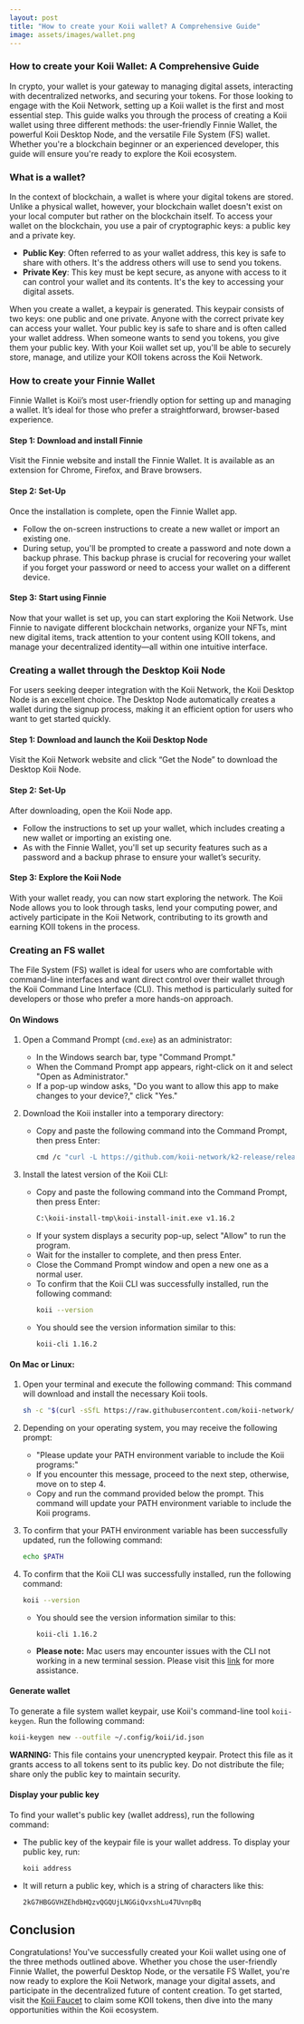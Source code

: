 ```yaml
---
layout: post
title: "How to create your Koii wallet? A Comprehensive Guide"
image: assets/images/wallet.png
---
```

### **How to create your Koii Wallet: A Comprehensive Guide**

In crypto, your wallet is your gateway to managing digital assets, interacting with decentralized networks, and securing your tokens. For those looking to engage with the Koii Network, setting up a Koii wallet is the first and most essential step. This guide walks you through the process of creating a Koii wallet using three different methods: the user-friendly Finnie Wallet, the powerful Koii Desktop Node, and the versatile File System (FS) wallet. Whether you're a blockchain beginner or an experienced developer, this guide will ensure you're ready to explore the Koii ecosystem.

### **What is a wallet?**

In the context of blockchain, a wallet is where your digital tokens are stored. Unlike a physical wallet, however, your blockchain wallet doesn't exist on your local computer but rather on the blockchain itself. To access your wallet on the blockchain, you use a pair of cryptographic keys: a public key and a private key.

- **Public Key**: Often referred to as your wallet address, this key is safe to share with others. It's the address others will use to send you tokens.
- **Private Key**: This key must be kept secure, as anyone with access to it can control your wallet and its contents. It's the key to accessing your digital assets.

When you create a wallet, a keypair is generated. This keypair consists of two keys: one public and one private. Anyone with the correct private key can access your wallet. Your public key is safe to share and is often called your wallet address. When someone wants to send you tokens, you give them your public key. With your Koii wallet set up, you'll be able to securely store, manage, and utilize your KOII tokens across the Koii Network.

### **How to create your Finnie Wallet**

Finnie Wallet is Koii’s most user-friendly option for setting up and managing a wallet. It’s ideal for those who prefer a straightforward, browser-based experience.

#### **Step 1: Download and install Finnie**
Visit the Finnie website and install the Finnie Wallet. It is available as an extension for Chrome, Firefox, and Brave browsers.

#### **Step 2: Set-Up**
Once the installation is complete, open the Finnie Wallet app.
- Follow the on-screen instructions to create a new wallet or import an existing one.
- During setup, you'll be prompted to create a password and note down a backup phrase. This backup phrase is crucial for recovering your wallet if you forget your password or need to access your wallet on a different device.

#### **Step 3: Start using Finnie**
Now that your wallet is set up, you can start exploring the Koii Network. Use Finnie to navigate different blockchain networks, organize your NFTs, mint new digital items, track attention to your content using KOII tokens, and manage your decentralized identity—all within one intuitive interface.

### **Creating a wallet through the Desktop Koii Node**

For users seeking deeper integration with the Koii Network, the Koii Desktop Node is an excellent choice. The Desktop Node automatically creates a wallet during the signup process, making it an efficient option for users who want to get started quickly.

#### **Step 1: Download and launch the Koii Desktop Node**
Visit the Koii Network website and click “Get the Node” to download the Desktop Koii Node.

#### **Step 2: Set-Up**
After downloading, open the Koii Node app.
- Follow the instructions to set up your wallet, which includes creating a new wallet or importing an existing one.
- As with the Finnie Wallet, you'll set up security features such as a password and a backup phrase to ensure your wallet’s security.

#### **Step 3: Explore the Koii Node**
With your wallet ready, you can now start exploring the network. The Koii Node allows you to look through tasks, lend your computing power, and actively participate in the Koii Network, contributing to its growth and earning KOII tokens in the process.

### **Creating an FS wallet**

The File System (FS) wallet is ideal for users who are comfortable with command-line interfaces and want direct control over their wallet through the Koii Command Line Interface (CLI). This method is particularly suited for developers or those who prefer a more hands-on approach.

#### **On Windows**
1. Open a Command Prompt (`cmd.exe`) as an administrator:
   - In the Windows search bar, type "Command Prompt."
   - When the Command Prompt app appears, right-click on it and select "Open as Administrator."
   - If a pop-up window asks, "Do you want to allow this app to make changes to your device?," click "Yes."

2. Download the Koii installer into a temporary directory:
   - Copy and paste the following command into the Command Prompt, then press Enter:
     ```bash
     cmd /c "curl -L https://github.com/koii-network/k2-release/releases/download/v1.16.2/koii-install-init-x86_64-pc-windows-msvc.exe --output C:\koii-install-tmp\koii-install-init.exe --create-dirs"
     ```

3. Install the latest version of the Koii CLI:
   - Copy and paste the following command into the Command Prompt, then press Enter:
     ```bash
     C:\koii-install-tmp\koii-install-init.exe v1.16.2
     ```
   - If your system displays a security pop-up, select "Allow" to run the program.
   - Wait for the installer to complete, and then press Enter.
   - Close the Command Prompt window and open a new one as a normal user.
   - To confirm that the Koii CLI was successfully installed, run the following command:
     ```bash
     koii --version
     ```
   - You should see the version information similar to this:
     ```
     koii-cli 1.16.2
     ```


#### **On Mac or Linux:**
1. Open your terminal and execute the following command: This command will download and install the necessary Koii tools.
   ```bash
   sh -c "$(curl -sSfL https://raw.githubusercontent.com/koii-network/k2-release/master/k2-install-init.sh)"
   ```

2. Depending on your operating system, you may receive the following prompt:
   - "Please update your PATH environment variable to include the Koii programs:"
   - If you encounter this message, proceed to the next step, otherwise, move on to step 4.
   - Copy and run the command provided below the prompt. This command will update your PATH environment variable to include the Koii programs.

3. To confirm that your PATH environment variable has been successfully updated, run the following command:
   ```bash
   echo $PATH
   ```

4. To confirm that the Koii CLI was successfully installed, run the following command:
   ```bash
   koii --version
   ```
   - You should see the version information similar to this:
     ```
     koii-cli 1.16.2
     ```

   - **Please note:** Mac users may encounter issues with the CLI not working in a new terminal session. Please visit this [link](https://www.koii.network/docs/develop/command-line-tool/koii-cli/install-cli) for more assistance.

#### **Generate wallet**
To generate a file system wallet keypair, use Koii's command-line tool `koii-keygen`. Run the following command:
```bash
koii-keygen new --outfile ~/.config/koii/id.json
```
**WARNING:** This file contains your unencrypted keypair. Protect this file as it grants access to all tokens sent to its public key. Do not distribute the file; share only the public key to maintain security.

#### **Display your public key**
To find your wallet's public key (wallet address), run the following command:
- The public key of the keypair file is your wallet address. To display your public key, run:
  ```bash
  koii address
  ```
- It will return a public key, which is a string of characters like this:
  ```
  2kG7HBGGVHZEhdbHQzvQGQUjLNGGiQvxshLu47UvnpBq
  ```

## **Conclusion**

Congratulations! You've successfully created your Koii wallet using one of the three methods outlined above. Whether you chose the user-friendly Finnie Wallet, the powerful Desktop Node, or the versatile FS Wallet, you're now ready to explore the Koii Network, manage your digital assets, and participate in the decentralized future of content creation. To get started, visit the [Koii Faucet](https://faucet.koii.network/) to claim some KOII tokens, then dive into the many opportunities within the Koii ecosystem.

